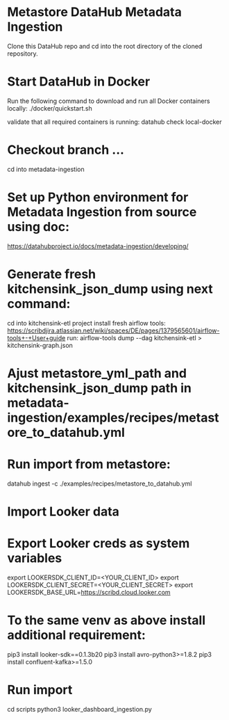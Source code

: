 # Metastore DataHub Metadata Ingestion
Clone this DataHub repo and cd into the root directory of the cloned repository.
# Start DataHub in Docker
Run the following command to download and run all Docker containers locally:
./docker/quickstart.sh

validate that all required  containers is running:
datahub check local-docker

# Checkout branch ...
cd into metadata-ingestion

# Set up Python environment for Metadata Ingestion from source using doc:
https://datahubproject.io/docs/metadata-ingestion/developing/

# Generate fresh kitchensink_json_dump using next command:
cd into kitchensink-etl project
install fresh airflow tools: https://scribdjira.atlassian.net/wiki/spaces/DE/pages/1379565601/airflow-tools+-+User+guide
run: airflow-tools dump --dag kitchensink-etl > kitchensink-graph.json

# Ajust metastore_yml_path and kitchensink_json_dump path in metadata-ingestion/examples/recipes/metastore_to_datahub.yml

# Run import from metastore:
datahub ingest -c ./examples/recipes/metastore_to_datahub.yml

# Import Looker data
# Export Looker creds as system variables
export LOOKERSDK_CLIENT_ID=<YOUR_CLIENT_ID>
export LOOKERSDK_CLIENT_SECRET=<YOUR_CLIENT_SECRET>
export LOOKERSDK_BASE_URL=https://scribd.cloud.looker.com

# To the same venv as above install additional requirement:
pip3 install looker-sdk==0.1.3b20
pip3 install avro-python3>=1.8.2
pip3 install confluent-kafka>=1.5.0

# Run import
cd scripts
python3 looker_dashboard_ingestion.py